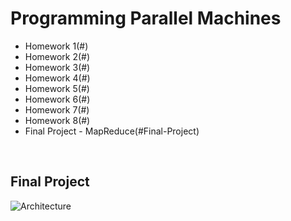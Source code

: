 # Programming Parallel Machines
* Homework 1(#)
* Homework 2(#)
* Homework 3(#)
* Homework 4(#)
* Homework 5(#)
* Homework 6(#)
* Homework 7(#)
* Homework 8(#)
* Final Project - MapReduce(#Final-Project)
<br />


## Final Project
![Architecture](./doc/Architecture.png)
